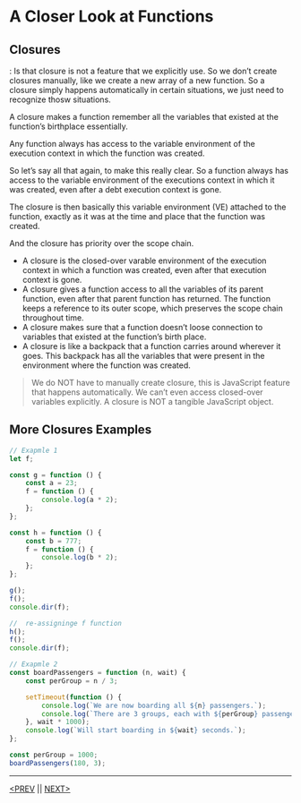# A Closer Look at Functions

## Closures

: Is that closure is not a feature that we explicitly use. So we don’t create closures manually, like we create a new array of a new function. So a closure simply happens automatically in certain situations, we just need to recognize thosw situations.

A closure makes a function remember all the variables that existed at the function’s birthplace essentially.

Any function always has access to the variable environment of the execution context in which the function was created.

So let’s say all that again, to make this really clear. So a function always has access to the variable environment of the executions context in which it was created, even after a debt execution context is gone.

The closure is then basically this variable environment (VE) attached to the function, exactly as it was at the time and place that the function was created.

And the closure has priority over the scope chain.

-   A closure is the closed-over varable environment of the execution context in which a function was created, even after that execution context is gone.
-   A closure gives a function access to all the variables of its parent function, even after that parent function has returned. The function keeps a reference to its outer scope, which preserves the scope chain throughout time.
-   A closure makes sure that a function doesn’t loose connection to variables that existed at the function’s birth place.
-   A closure is like a backpack that a function carries around wherever it goes. This backpack has all the variables that were present in the environment where the function was created.

> We do NOT have to manually create closure, this is JavaScript feature that happens automatically. We can’t even access closed-over variables explicitly. A closure is NOT a tangible JavaScript object.

## More Closures Examples

```jsx
// Exapmle 1
let f;

const g = function () {
	const a = 23;
	f = function () {
		console.log(a * 2);
	};
};

const h = function () {
	const b = 777;
	f = function () {
		console.log(b * 2);
	};
};

g();
f();
console.dir(f);

//  re-assigninge f function
h();
f();
console.dir(f);

// Exapmle 2
const boardPassengers = function (n, wait) {
	const perGroup = n / 3;

	setTimeout(function () {
		console.log(`We are now boarding all ${n} passengers.`);
		console.log(`There are 3 groups, each with ${perGroup} passengers.`);
	}, wait * 1000);
	console.log(`Will start boarding in ${wait} seconds.`);
};

const perGroup = 1000;
boardPassengers(180, 3);
```

---

[<PREV](./cjs220925.md) || [NEXT>](./cjs220927.md)
